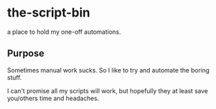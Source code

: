 # the-script-bin
a place to hold my one-off automations.


## Purpose
Sometimes manual work sucks. So I like to try and automate the boring stuff.

I can't promise all my scripts will work, but hopefully they at least save you/others time and headaches.
